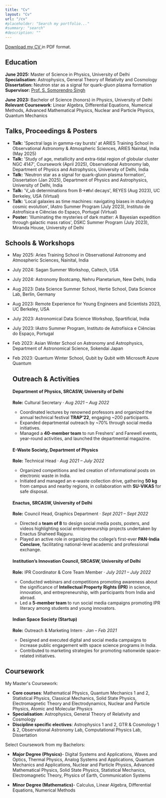 ```yaml
---
title: "Cv"
layout: "Cv"
url: "/cv"
#placeholder: "Search my portfolio..."
#summary: "search"
#description: ""
---
```

<p>
  <a href="https://drive.google.com/file/d/1JOAlDVu-HTpyu3OJ5p9p_sNxFXQeyGQU/view?usp=sharing" target="_blank">
    Download my CV
  </a>
  in PDF format.
</p>

## Education
**June 2025:** Master of Science in Physics, University of Delhi <br>
**Specialisation:** Astrophysics, General Theory of Relativity and Cosmology <br>
**Dissertation:** Neutron star as a signal for quark-gluon plasma formation <br>
**Supervisor:** <a href="https://www.researchgate.net/profile/S-Singh-19" target="_blank"> Prof. S. Somorendro Singh</a>

**June 2023:** Bachelor of Science (honors) in Physics, University of Delhi<br>
**Relevant Coursework**: Linear Algebra, Differential Equations, Numerical Methods, Advanced Mathematical Physics, Nuclear and Particle Physics, Quantum Mechanics

## Talks, Proceedings & Posters

* **Talk:** 'Spectral lags in gamma-ray bursts' at ARIES Training School in Observational Astronomy & Atmospheric Sciences, ARIES Nainital, India (May 2025)
* **Talk:** 'Study of age, metallicity and extra-tidal region of globular cluster NGC 4147', Coursework (April 2025), Observational Astronomy lab, Department of Physics and Astrophysics, University of Delhi, India
* **Talk:** 'Neutron star as a signal for quark-gluon plasma formation', Dissertation (Jan 2025), Department of Physics and Astrophysics, University of Delhi, India
* **Talk:** 'V_ub determinations from B→𝝅lvl decays', REYES (Aug 2023), UC Berkeley, USA (Virtual)
* **Talk:** 'Local galaxies as time machines: navigating biases in studying cosmic evolution', IAstro Summer Program (July 2023), Instituto de Astrofísica e Ciências do Espaço, Portugal (Virtual)
* **Poster:** 'Illuminating the mysteries of dark matter: A Bayesian expedition through galactic mass ratios', DSKC Summer Program (July 2023), Miranda House, University of Delhi

## Schools & Workshops

* May 2025: Aries Training School in Observational Astronomy and Atmospheric Sciences, Nainital, India
* July 2024: Sagan Summer Workshop, Caltech, USA
* July 2024: Astronomy Bootcamp, Nehru Planetarium, New Delhi, India
* Aug 2023: Data Science Summer School, Hertie School, Data Science Lab, Berlin, Germany
* Aug 2023: Remote Experience for Young Engineers and Scientists 2023, UC Berkeley, USA
* July 2023: Astronomical Data Science Workshop, Spartificial, India
* July 2023: IAstro Summer Program, Instituto de Astrofísica e Ciências do Espaço, Portugal
* Feb 2023: Asian Winter School on Astronomy and Astrophysics, Department of Astronomical Science, Sokendai Japan
* Feb 2023: Quantum Winter School, Qubit by Qubit with Microsoft Azure Quantum 


  ## Outreach & Activities

  <article>
    <h4>Department of Physics, SRCASW, University of Delhi</h4>
    <p><strong>Role:</strong> Cultural Secretary &middot; <em>Aug 2021 &ndash; Aug 2022</em></p>
    <ul>
      <li>Coordinated lectures by renowned professors and organized the annual technical festival <strong>TRAP&rsquo;22</strong>, engaging ~200 participants.</li>
      <li>Expanded departmental outreach by ~70% through social media initiatives.</li>
      <li>Managed a <strong>40-member team</strong> to run Freshers&rsquo; and Farewell events, year-round activities, and launched the departmental magazine.</li>
    </ul>
  </article>

  <article>
    <h4>E-Waste Society, Department of Physics</h4>
    <p><strong>Role:</strong> Technical Head &middot; <em>Aug 2021 &ndash; July 2022</em></p>
    <ul>
      <li>Organized competitions and led creation of informational posts on electronic waste in India.</li>
      <li>Initiated and managed an e-waste collection drive, gathering <strong>50&nbsp;kg</strong> from campus and nearby regions, in collaboration with <strong>SU-VIKAS</strong> for safe disposal.</li>
    </ul>
  </article>

  <article>
    <h4>Enactus, SRCASW, University of Delhi</h4>
    <p><strong>Role:</strong> Council Head, Graphics Department &middot; <em>Sept 2021 &ndash; Sept 2022</em></p>
    <ul>
      <li>Directed a <strong>team of 8</strong> to design social media posts, posters, and videos highlighting social entrepreneurship projects undertaken by Enactus Shaheed Rajguru.</li>
      <li>Played an active role in organizing the college&rsquo;s first-ever <strong>PAN-India Conclave</strong>, facilitating national-level academic and professional exchange.</li>
    </ul>
  </article>

  <article>
    <h4>Institution&rsquo;s Innovation Council, SRCASW, University of Delhi</h4>
    <p><strong>Role:</strong> IPR Coordinator &amp; Core Team Member &middot; <em>July 2021 &ndash; July 2022</em></p>
    <ul>
      <li>Conducted webinars and competitions promoting awareness about the significance of <strong>Intellectual Property Rights (IPR)</strong> in science, innovation, and entrepreneurship, with participants from India and abroad.</li>
      <li>Led a <strong>5-member team</strong> to run social media campaigns promoting IPR literacy among students and young innovators.</li>
    </ul>
  </article>

  <article>
    <h4>Indian Space Society (Startup)</h4>
    <p><strong>Role:</strong> Outreach &amp; Marketing Intern &middot; <em>Jan &ndash; Feb 2021</em></p>
    <ul>
      <li>Designed and executed digital and social media campaigns to increase public engagement with space science programs in India.</li>
      <li>Contributed to marketing strategies for promoting nationwide space-related initiatives.</li>
    </ul>
  </article>





## Coursework

My Master's Coursework: 
* **Core courses**: Mathematical Physics, Quantum Mechanics 1 and 2, Statistical Physics, Classical Mechanics, Solid State Physics, Electromagnetic Theory and Electrodynamics, Nuclear and Particle Physics, Atomic and Molecular Physics
* **Specialisation**: Astrophysics, General Theory of Relativity and Cosmology
* **Discipline specific electives**: Astrophysics 1 and 2, GTR & Cosmology 1 & 2, Observational Astronomy Lab, Computational Physics Lab, Dissertation 

Select Coursework from my Bachelors:
* **Major Degree (Physics)**- Digital Systems and Applications, Waves and Optics, Thermal Physics, Analog Systems and Applications, Quantum Mechanics and Applications, Nuclear and Particle Physics, Advanced Mathematical Physics, Solid State Physics, Statistical Mechanics, Electromagnetic Theory, Physics of Earth, Communication Systems

* **Minor Degree (Mathematics)**- Calculus, Linear Algebra, Differential Equations, Numerical Methods

<!-- Online Courses: -->


